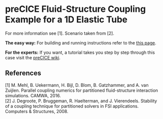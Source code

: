# preCICE Fluid-Structure Coupling Example for a 1D Elastic Tube

For more information see [1]. Scenario taken from [2].

**The easy way:** For building and running instructions refer to the [this page](https://github.com/precice/precice/wiki/Running-the-coupled-1D-FSI-simulation).

**For the experts:** If you want, a tutorial takes you step by step through this case visit the [preCICE wiki](https://github.com/precice/precice/wiki/1D-Example).


## References

[1] M. Mehl, B. Uekermann, H. Bijl, D. Blom, B. Gatzhammer, and A. van Zuijlen.
Parallel coupling numerics for partitioned fluid-structure interaction simulations. CAMWA, 2016.  
[2] J. Degroote, P. Bruggeman, R. Haelterman, and J. Vierendeels. Stability of a coupling technique
for partitioned solvers in FSI applications. Computers & Structures, 2008.
